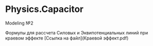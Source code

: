 # Physics.Capacitor
Modeling  №2

Формулы для рассчета Силовых и Эквипотенциальных линий при краевом эффекте [Ссылка на файл](Краевой эффект.pdf)
